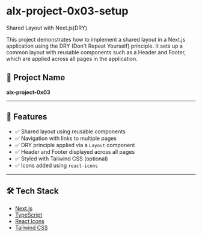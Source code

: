 # alx-project-0x03-setup
Shared Layout with Next.js(DRY)

This project demonstrates how to implement a shared layout in a Next.js application using the DRY (Don't Repeat Yourself) principle. It sets up a common layout with reusable components such as a Header and Footer, which are applied across all pages in the application.

## 📁 Project Name

**alx-project-0x03**

---

## 🚀 Features

* ✅ Shared layout using reusable components
* ✅ Navigation with links to multiple pages
* ✅ DRY principle applied via a `Layout` component
* ✅ Header and Footer displayed across all pages
* ✅ Styled with Tailwind CSS (optional)
* ✅ Icons added using `react-icons`

---

## 🛠️ Tech Stack

* [Next.js](https://nextjs.org/)
* [TypeScript](https://www.typescriptlang.org/)
* [React Icons](https://react-icons.github.io/react-icons/)
* [Tailwind CSS](https://tailwindcss.com/) 
